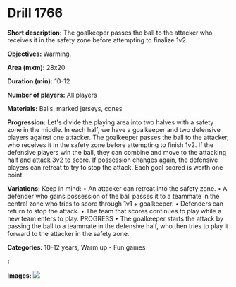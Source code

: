 # Drill 1766

**Short description:**
The goalkeeper passes the ball to the attacker who receives it in the safety zone before attempting to finalize 1v2.

**Objectives:**
Warming.

**Area (mxm):**
28x20

**Duration (min):**
10-12

**Number of players:**
All players

**Materials:**
Balls, marked jerseys, cones

**Progression:**
Let's divide the playing area into two halves with a safety zone in the middle. In each half, we have a goalkeeper and two defensive players against one attacker. The goalkeeper passes the ball to the attacker, who receives it in the safety zone before attempting to finish 1v2. If the defensive players win the ball, they can combine and move to the attacking half and attack 3v2 to score. If possession changes again, the defensive players can retreat to try to stop the attack. Each goal scored is worth one point.

**Variations:**
Keep in mind: • An attacker can retreat into the safety zone. • A defender who gains possession of the ball passes it to a teammate in the central zone who tries to score through 1v1 + goalkeeper. • Defenders can return to stop the attack. • The team that scores continues to play while a new team enters to play. PROGRESS • The goalkeeper starts the attack by passing the ball to a teammate in the defensive half, who then tries to play it forward to the attacker in the safety zone.

**Categories:**
10-12 years, Warm up - Fun games

**:**


**Images:**
![](https://www.coachingfutsal.com/\images\fd421f36-1218-4dbe-b517-fd850ee0770b_347.png)

